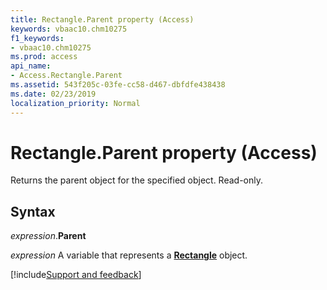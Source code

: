 ```yaml
---
title: Rectangle.Parent property (Access)
keywords: vbaac10.chm10275
f1_keywords:
- vbaac10.chm10275
ms.prod: access
api_name:
- Access.Rectangle.Parent
ms.assetid: 543f205c-03fe-cc58-d467-dbfdfe438438
ms.date: 02/23/2019
localization_priority: Normal
---
```



# Rectangle.Parent property (Access)

Returns the parent object for the specified object. Read-only.


## Syntax

_expression_.**Parent**

_expression_ A variable that represents a **[Rectangle](Access.Rectangle.md)** object.




[!include[Support and feedback](~/includes/feedback-boilerplate.md)]